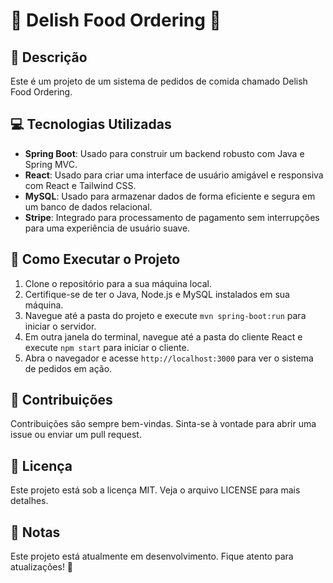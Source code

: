 # 🍔 Delish Food Ordering 🍔

## 📝 Descrição

Este é um projeto de um sistema de pedidos de comida chamado Delish Food Ordering. 

## 💻 Tecnologias Utilizadas

- **Spring Boot**: Usado para construir um backend robusto com Java e Spring MVC.
- **React**: Usado para criar uma interface de usuário amigável e responsiva com React e Tailwind CSS.
- **MySQL**: Usado para armazenar dados de forma eficiente e segura em um banco de dados relacional.
- **Stripe**: Integrado para processamento de pagamento sem interrupções para uma experiência de usuário suave.

## 🚀 Como Executar o Projeto

1. Clone o repositório para a sua máquina local.
2. Certifique-se de ter o Java, Node.js e MySQL instalados em sua máquina.
3. Navegue até a pasta do projeto e execute `mvn spring-boot:run` para iniciar o servidor.
4. Em outra janela do terminal, navegue até a pasta do cliente React e execute `npm start` para iniciar o cliente.
5. Abra o navegador e acesse `http://localhost:3000` para ver o sistema de pedidos em ação.

## 🤝 Contribuições

Contribuições são sempre bem-vindas. Sinta-se à vontade para abrir uma issue ou enviar um pull request.

## 📄 Licença

Este projeto está sob a licença MIT. Veja o arquivo LICENSE para mais detalhes.

## 📌 Notas

Este projeto está atualmente em desenvolvimento. Fique atento para atualizações! 🚧
